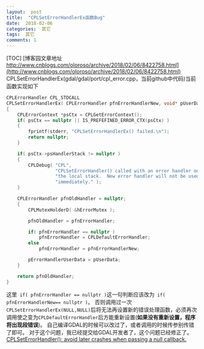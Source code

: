 ```yaml
---
layout:  post
title:  "CPLSetErrorHandlerEx函数Bug"
date:  2018-02-06
categories:  其它
tags:  其它
comments: 1
---
```


[TOC]
[博客园文章地址 http://www.cnblogs.com/oloroso/archive/2018/02/06/8422758.html](http://www.cnblogs.com/oloroso/archive/2018/02/06/8422758.html)
CPLSetErrorHandlerEx(gdal/gdal/port/cpl_error.cpp，当前github中代码)当前函数实现如下
```cpp
CPLErrorHandler CPL_STDCALL
CPLSetErrorHandlerEx( CPLErrorHandler pfnErrorHandlerNew, void* pUserData )
{
    CPLErrorContext *psCtx = CPLGetErrorContext();
    if( psCtx == nullptr || IS_PREFEFINED_ERROR_CTX(psCtx) )
    {
        fprintf(stderr, "CPLSetErrorHandlerEx() failed.\n");
        return nullptr;
    }

    if( psCtx->psHandlerStack != nullptr )
    {
        CPLDebug( "CPL",
                  "CPLSetErrorHandler() called with an error handler on "
                  "the local stack.  New error handler will not be used "
                  "immediately." );
    }

    CPLErrorHandler pfnOldHandler = nullptr;
    {
        CPLMutexHolderD( &hErrorMutex );

        pfnOldHandler = pfnErrorHandler;

        if( pfnErrorHandler == nullptr )
            pfnErrorHandler = CPLDefaultErrorHandler;
        else
            pfnErrorHandler = pfnErrorHandlerNew;

        pErrorHandlerUserData = pUserData;
    }

    return pfnOldHandler;
}
```
这里` if( pfnErrorHandler == nullptr )`这一句判断应该改为` if( pfnErrorHandlerNew== nullptr )`。
否则调用过一次`CPLSetErrorHandlerEx(NULL,NULL)`后将无法再设置新的错误处理函数，必须再次调用使之变为`CPLDefaultErrorHandler`后方能重新设置(**如果没有重新设置，程序将出现段错误**)。
自己编译GDAL的时候可以改过了，或者调用的时候传参别传错了即可。
对于这个问题，我已经提交给GDAL开发者了，这个问题已经修正了。[CPLSetErrorHandler(): avoid later crashes when passing a null callback.](https://github.com/OSGeo/gdal/commit/e647e14bbbe3d799f54c086505baded8ad78cd6c#diff-1bb736ea00f834923a3e4176ade7c3f5)